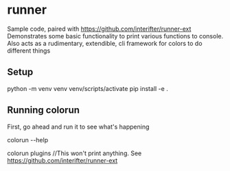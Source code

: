 # runner
Sample code, paired with https://github.com/interifter/runner-ext
Demonstrates some basic functionality to print various functions to console.
Also acts as a rudimentary, extendible, cli framework for colors to do different things

## Setup
python -m venv venv
venv/scripts/activate
pip install -e . 

## Running colorun
First, go ahead and run it to see what's happening

colorun --help

colorun plugins //This won't print anything. See https://github.com/interifter/runner-ext

